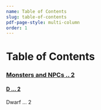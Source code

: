 ```yaml
---
name: Table of Contents
slug: table-of-contents
pdf-page-style: multi-column
order: 1
---
```


# Table of Contents
### [Monsters and NPCs .. 2](monsters.md)
#### [D ... 2](monsters.md)
Dwarf ... 2 [](monsters.md)

